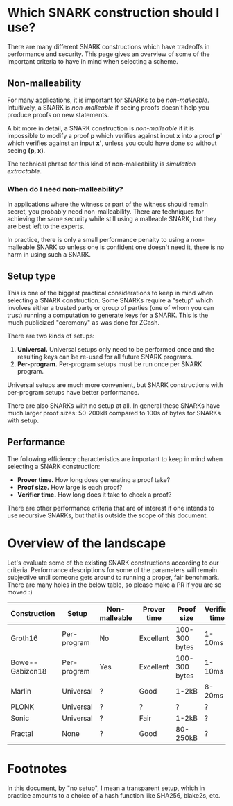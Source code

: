 # Which SNARK construction should I use?

There are many different SNARK constructions which have tradeoffs in performance and security.
This page gives an overview of some of the important criteria to have in mind when selecting a scheme.

## Non-malleability

For many applications, it is important for SNARKs to be *non-malleable*. 
Intuitively, a SNARK is *non-malleable* if seeing proofs doesn't help you produce proofs on new statements.

A bit more in detail, a SNARK construction is *non-malleable* if
it is impossible to modify a proof **p** which verifies against input **x** into a proof **p'** which verifies
against an input **x'**, unless you could have done so without seeing **(p, x)**. 

The technical phrase for this kind of non-malleability is *simulation extractable*.

### When do I need non-malleability?
In applications where the witness or part of the witness should remain secret, you probably need
non-malleability. There are techniques for achieving the same security while still using a
malleable SNARK, but they are best left to the experts.

In practice, there is only a small performance penalty to using a non-malleable SNARK so unless
one is confident one doesn't need it, there is no harm in using such a SNARK.

## Setup type

This is one of the biggest practical considerations to keep in mind when selecting a SNARK construction.
Some SNARKs require a "setup" which involves either a trusted party or group of parties (one of whom you can
trust) running a computation to generate keys for a SNARK. This is the much publicized "ceremony" as was
done for ZCash.

There are two kinds of setups:

1. **Universal.** Universal setups only need to be performed once and the resulting keys can be re-used for all future SNARK programs.
2. **Per-program.** Per-program setups must be run once per SNARK program.

Universal setups are much more convenient, but SNARK constructions with per-program setups have better performance.

There are also SNARKs with no setup at all. In general these SNARKs have much larger proof sizes: 50-200kB compared
to 100s of bytes for SNARKs with setup.

## Performance

The following efficiency characteristics are important to keep in mind when selecting a SNARK construction:

- **Prover time.** How long does generating a proof take?
- **Proof size.** How large is each proof?
- **Verifier time.** How long does it take to check a proof?

There are other performance criteria that are of interest if one intends to use recursive SNARKs, but
that is outside the scope of this document.

# Overview of the landscape

Let's evaluate some of the existing SNARK constructions according to our criteria.
Performance descriptions for some of the parameters will remain subjective until someone gets
around to running a proper, fair benchmark. There are many holes  in the below table, so please
make a PR if you are so moved :)

| Construction | Setup | Non-malleable | Prover time | Proof size | Verifier time |
| --- | --- | --- | --- | --- | --- |
| Groth16 | Per-program | No | Excellent | 100-300 bytes | 1-10ms |
| Bowe--Gabizon18 | Per-program | Yes | Excellent | 100-300 bytes | 1-10ms |
| Marlin | Universal | ? | Good | 1-2kB | 8-20ms |
| PLONK | Universal | ? | ? | ? | ? |
| Sonic | Universal | ? | Fair | 1-2kB | ? |
| Fractal | None | ? | Good | 80-250kB | ? |

# Footnotes

In this document, by "no setup", I mean a transparent setup, which in practice amounts to a choice of a hash function
like SHA256, blake2s, etc.
